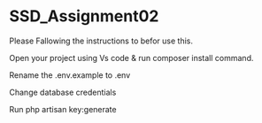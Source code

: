 # SSD_Assignment02

Please Fallowing the instructions to befor use this.

Open your project using Vs code & run composer install command.

Rename the .env.example to .env

Change database credentials

Run php artisan key:generate
